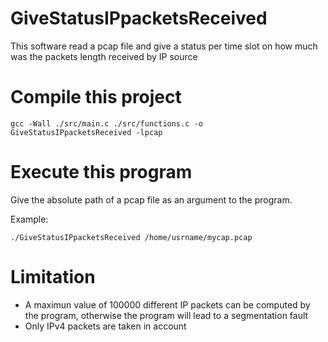 # GiveStatusIPpacketsReceived
This software read a pcap file and give a status per time slot on how much was the packets length received by IP source

# Compile this project
`gcc -Wall ./src/main.c ./src/functions.c -o GiveStatusIPpacketsReceived -lpcap`

# Execute this program
Give the absolute path of a pcap file as an argument to the program.

Example:

`./GiveStatusIPpacketsReceived /home/usrname/mycap.pcap` 

# Limitation

* A maximun value of 100000 different IP packets can be computed by the program, otherwise the program will lead to a segmentation fault
* Only IPv4 packets are taken in account
